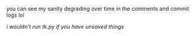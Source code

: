 you can see my sanity degrading over time in the comments and commit logs lol

*i wouldn't run tk.py if you have unsaved things*